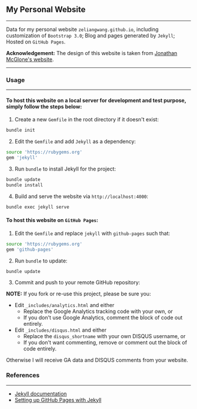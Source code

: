 ## My Personal Website
***

Data for my personal website `zeliangwang.github.io`, including customization of `Bootstrap 3.0`; Blog and pages generated by `Jekyll`; Hosted on `GitHub Pages`.

**Acknowledgement:** The design of this website is taken from [Jonathan McGlone's website](http://jmcglone.com).
***

### Usage
***

#### To host this website on a local server for development and test purpose, simply follow the steps below:
1. Create a new `Gemfile` in the root directory if it doesn't exist:

```bash
bundle init
```
2. Edit the `Gemfile` and add `Jekyll` as a dependency:
```bash
source 'https://rubygems.org'
gem 'jekyll'
```
3. Run `bundle` to install Jekyll for the project:

```bash
bundle update
bundle install
```

4. Build and serve the website via `http://localhost:4000`:
```bash
bundle exec jekyll serve
```

#### To host this website on `GitHub Pages`:

1. Edit the `Gemfile` and replace `jekyll` with `github-pages` such that:
```bash
source 'https://rubygems.org'
gem 'github-pages'
```
2. Run `bundle` to update:

```bash
bundle update
```

3. Commit and push to your remote GitHub repository:

**NOTE:** If you fork or re-use this project, please be sure you:

* Edit `_includes/analytics.html` and either
  * Replace the Google Analytics tracking code with your own, or
  * If you don't use Google Analytics, comment the block of code out entirely.
* Edit `_includes/disqus.html` and either
  * Replace the `disqus_shortname` with your own DISQUS username, or
  * If you don't want commenting, remove or comment out the block of code entirely.

Otherwise I will receive GA data and DISQUS comments from your website.

### References
***

- [Jekyll documentation](https://jekyllrb.com/docs/step-by-step/01-setup/)
- [Setting up GitHub Pages with Jekyll](https://docs.github.com/en/enterprise/2.14/user/articles/setting-up-your-github-pages-site-locally-with-jekyll)
